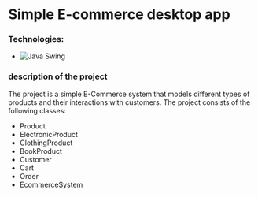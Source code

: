 # Simple E-commerce desktop app
### Technologies:
- ![Java Swing](https://img.shields.io/badge/Java-Swing-%2320232a.svg?style=for-the-badge&logo=Java-Swing&logoColor=%2361DAFB)

### description of the project
The project is a simple E-Commerce system that models different types of products and
their interactions with customers. The project consists of the following classes:
- Product
- ElectronicProduct
- ClothingProduct
- BookProduct
- Customer
- Cart
- Order
- EcommerceSystem
